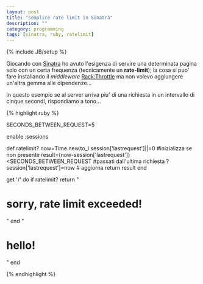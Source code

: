 ```yaml
---
layout: post
title: "semplice rate limit in Sinatra"
description: ""
category: programming
tags: [sinatra, ruby, ratelimit]
---
```

{% include JB/setup %}

Giocando con [Sinatra](http://www.sinatrarb.com/) ho avuto l'esigenza di servire una determinata pagina solo con un certa frequenza (tecnicamente un **rate-limit**); la cosa si puo' fare installando il *middleware* [Rack:Throttle](https://github.com/datagraph/rack-throttle) ma non volevo aggiungere un'altra gemma alle dipendenze...

In questo esempio se al server arriva piu' di una richiesta in un intervallo di cinque secondi, rispondiamo a tono...

{% highlight ruby %}

SECONDS_BETWEEN_REQUEST=5
 
enable :sessions
 
def ratelimit?
  now=Time.new.to_i
  session['lastrequest']||=0 #inizializza se non presente
  result=(now-session['lastrequest'])<SECONDS_BETWEEN_REQUEST #passati dall'ultima richiesta ?
  session['lastrequest']=now # aggiorna
  return result
end
 
get '/' do
  if ratelimit?
    return "<h1>sorry, rate limit exceeded!</h1>"
  end
  "<h1>hello!</h1>"
end

{% endhighlight %}
